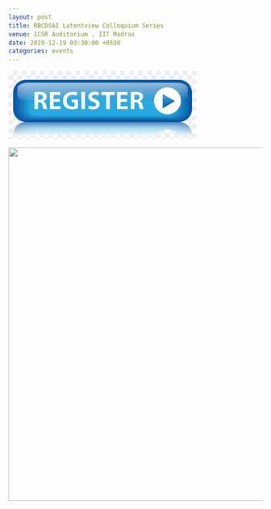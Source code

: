 ```yaml
---
layout: post
title: RBCDSAI Latentview Colloquium Series
venue: ICSR Auditorium , IIT Madras
date: 2019-12-19 03:30:00 +0530
categories: events
---
```


<a href="https://docs.google.com/forms/d/e/1FAIpQLSfLTbuw2_eKw08UJmyTAmHz7Dwa-AalphU7rmDSU0DwBxtpPg/viewform?vc=0&c=0&w=1"><img src="/images/click-here.jpg"></a>

<a href="/images/Suresh.pdf"><img src="/images/laten-view-01.png" style="width:1000px;height:700px;"></a>







      
